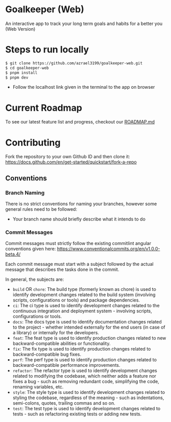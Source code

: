 # Goalkeeper (Web)
An interactive app to track your long term goals and habits for a better you (Web Version)

# Steps to run locally

```bash
$ git clone https://github.com/azrael3199/goalkeeper-web.git
$ cd goalkeeper-web
$ pnpm install
$ pnpm dev
```
- Follow the localhost link given in the terminal to the app on browser

# Current Roadmap

To see our latest feature list and progress, checkout our [ROADMAP.md](https://github.com/azrael3199/goalkeeper-web/blob/main/docs/ROADMAP.md)

# Contributing

Fork the repository to your own Github ID and then clone it: https://docs.github.com/en/get-started/quickstart/fork-a-repo

## Conventions

### Branch Naming

There is no strict conventions for naming your branches, however some general rules need to be followed:

  - Your branch name should briefly describe what it intends to do

### Commit Messages

Commit messages must strictly follow the existing commitlint angular conventions given here: https://www.conventionalcommits.org/en/v1.0.0-beta.4/

Each commit message must start with a subject followed by the actual message that describes the tasks done in the commit.

In general, the subjects are:

- `build` OR `chore`: The build type (formerly known as chore) is used to identify development changes related to the build system (involving scripts, configurations or tools) and package dependencies.
- `ci`: The ci type is used to identify development changes related to the continuous integration and deployment system - involving scripts, configurations or tools.
- `docs`: The docs type is used to identify documentation changes related to the project - whether intended externally for the end users (in case of a library) or internally for the developers.
- `feat`: The feat type is used to identify production changes related to new backward-compatible abilities or functionality.
- `fix`: The fix type is used to identify production changes related to backward-compatible bug fixes.
- `perf`: The perf type is used to identify production changes related to backward-compatible performance improvements.
- `refactor`: The refactor type is used to identify development changes related to modifying the codebase, which neither adds a feature nor fixes a bug - such as removing redundant code, simplifying the code, renaming variables, etc.
- `style`: The style type is used to identify development changes related to styling the codebase, regardless of the meaning - such as indentations, semi-colons, quotes, trailing commas and so on.
- `test`: The test type is used to identify development changes related to tests - such as refactoring existing tests or adding new tests.
